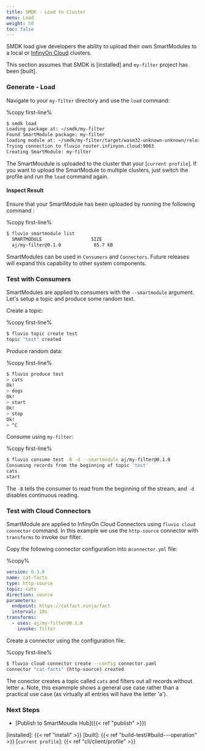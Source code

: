 ```yaml
---
title: SMDK - Load to Cluster
menu: Load
weight: 50
toc: false
---
```


SMDK load give developers the ability to upload their own SmartModules to a local or [InfinyOn Cloud] clusters. 

This section assumes that SMDK is [installed] and `my-filter` project has been [built].

### Generate - Load

Navigate to your `my-filter` directory and use the `load` command:

%copy first-line%
```bash
$ smdk load
Loading package at: ~/smdk/my-filter
Found SmartModule package: my-filter
loading module at: ~/smdk/my-filter/target/wasm32-unknown-unknown/release-lto/my_filter.wasm
Trying connection to fluvio router.infinyon.cloud:9003
Creating SmartModule: my-filter
```

The SmartMoudule is uploaded to the cluster that your [`current profile`]. If you want to upload the SmartModule to multiple clusters, just switch the profile and run the `load` command again.

#### Inspect Result

Ensure that your SmartModule has been uploaded by running the following command :

%copy first-line%
```bash
$ fluvio smartmodule list
  SMARTMODULE                  SIZE     
  aj/my-filter@0.1.0            85.7 KB
```

SmartModules can be used in `Consumers` and `Connectors`. Future releases will expand this capability to other system components.

### Test with Consumers

SmartModules are applied to consumers with the `--smartmodule` argument. Let's setup a topic and produce some random text.

Create a topic:

%copy first-line%
```bash
$ fluvio topic create test
topic "test" created
```

Produce random data:

%copy first-line%
```bash
$ fluvio produce test 
> cats
Ok!
> dogs
Ok!
> start
Ok!
> stop
Ok!
> ^C
```

Consume using `my-filter`:

%copy first-line%
```bash
$ fluvio consume test -B -d --smartmodule aj/my-filter@0.1.0
Consuming records from the beginning of topic 'test'
cats
start
```

The `-B` tells the consumer to read from the beginning of the stream, and `-d` disables continuous reading.


### Test with Cloud Connectors

SmartModule are applied to InfinyOn Cloud Connectors using `fluvio cloud connector` command. In this example we use the `http-source` connector with `transforms` to invoke our filter.

Copy the following connector configuration into a`connector.yml` file:

%copy%
```yaml
version: 0.3.0
name: cat-facts
type: http-source
topic: cats
direction: source
parameters:
  endpoint: https://catfact.ninja/fact
  interval: 10s
transforms:
  - uses: aj/my-filter@0.1.0
    invoke: filter
```

Create a connector using the configuration file.

%copy first-line%
```bash
$ fluvio cloud connector create --config connector.yaml
connector "cat-facts" (http-source) created
```

The conector creates a topic called `cats` and filters out all records without letter `a`. Note, this exammple shows a general use case rather than a practical use case (as virtually all entries will have the letter 'a').


### Next Steps

* [Publish to SmartMoudle Hub]({{< ref "publish" >}})

[InfinyOn Cloud]: https://infinyon.cloud
[installed]: {{< ref "install" >}}
[built]: {{< ref "build-test/#build---operation" >}}
[`current profile`]: {{< ref "cli/client/profile" >}}